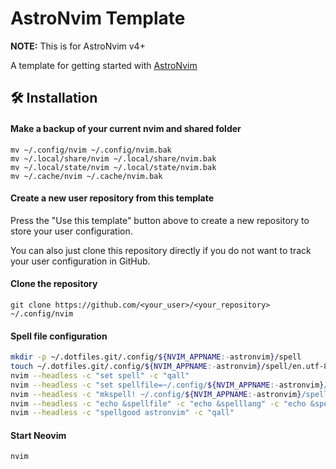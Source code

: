 # AstroNvim Template

**NOTE:** This is for AstroNvim v4+

A template for getting started with [AstroNvim](https://github.com/AstroNvim/AstroNvim)

## 🛠️ Installation

#### Make a backup of your current nvim and shared folder

```shell
mv ~/.config/nvim ~/.config/nvim.bak
mv ~/.local/share/nvim ~/.local/share/nvim.bak
mv ~/.local/state/nvim ~/.local/state/nvim.bak
mv ~/.cache/nvim ~/.cache/nvim.bak
```

#### Create a new user repository from this template

Press the "Use this template" button above to create a new repository to store your user configuration.

You can also just clone this repository directly if you do not want to track your user configuration in GitHub.

#### Clone the repository

```shell
git clone https://github.com/<your_user>/<your_repository> ~/.config/nvim
```

#### Spell file configuration

```sh
mkdir -p ~/.dotfiles.git/.config/${NVIM_APPNAME:-astronvim}/spell
touch ~/.dotfiles.git/.config/${NVIM_APPNAME:-astronvim}/spell/en.utf-8.add
nvim --headless -c "set spell" -c "qall"
nvim --headless -c "set spellfile=~/.config/${NVIM_APPNAME:-astronvim}/spell/en.utf-8.add" -c "qall"
nvim --headless -c "mkspell! ~/.config/${NVIM_APPNAME:-astronvim}/spell/en.utf-8.add" -c "qall"
nvim --headless -c "echo &spellfile" -c "echo &spelllang" -c "echo &spell" -c "qall"
nvim --headless -c "spellgood astronvim" -c "qall"
```

#### Start Neovim

```shell
nvim
```

```

```
